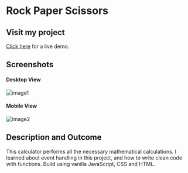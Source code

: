 # Rock Paper Scissors

## Visit my project
[Click here](https://saad-hu.github.io/project-rock-paper-scissors/) for a live demo.

## Screenshots
#### Desktop View
![image1](/images/calc-demo.png)
#### Mobile View
![image2](/images/calc-mob-demo.png)

## Description and Outcome
This calculator performs all the necessary mathematical calculations. 
I learned about event handling in this project, and how to write clean code with functions. 
Build using vanilla JavaScript, CSS and HTML.
